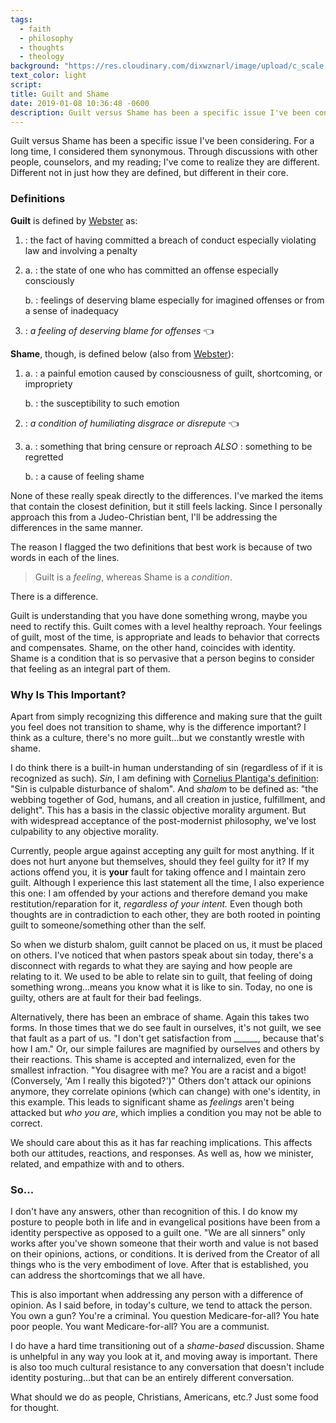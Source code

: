 ```yaml
---
tags:
  - faith
  - philosophy
  - thoughts
  - theology
background: "https://res.cloudinary.com/dixwznarl/image/upload/c_scale,q_auto:good/notebook/cry-crying-prayer-beads.jpg"
text_color: light
script:
title: Guilt and Shame
date: 2019-01-08 10:36:48 -0600
description: Guilt versus Shame has been a specific issue I've been considering. Finally realizing that they are different, not just in definition but in its core.
---
```


Guilt versus Shame has been a specific issue I've been considering. For a long time, I considered them synonymous. Through discussions with other people, counselors, and my reading; I've come to realize they are different. Different not in just how they are defined, but different in their core.

### Definitions

**Guilt** is defined by [Webster][defguilt] as:

1. : the fact of having committed a breach of conduct especially violating law and involving a penalty
2. a. : the state of one who has committed an offense especially consciously
  
   b. : feelings of deserving blame especially for imagined offenses or from a sense of inadequacy
3. : _a feeling of deserving blame for offenses_ :point_left:

**Shame**, though, is defined below (also from [Webster][defshame]):

1.  a. : a painful emotion caused by consciousness of guilt, shortcoming, or impropriety
    
    b. : the susceptibility to such emotion
2.  : _a condition of humiliating disgrace or disrepute_ :point_left:
3.  a. : something that bring censure or reproach _ALSO_ : something to be regretted
    
    b. : a cause of feeling shame

None of these really speak directly to the differences. I've marked the items that contain the closest definition, but it still feels lacking. Since I personally approach this from a Judeo-Christian bent, I'll be addressing the differences in the same manner.

The reason I flagged the two definitions that best work is because of two words in each of the lines.

> Guilt is a _feeling_, whereas Shame is a _condition_.

There is a difference.

Guilt is understanding that you have done something wrong, maybe you need to rectify this. Guilt comes with a level healthy reproach. Your feelings of guilt, most of the time, is appropriate and leads to behavior that corrects and compensates. Shame, on the other hand, coincides with identity. Shame is a condition that is so pervasive that a person begins to consider that feeling as an integral part of them.

### Why Is This Important?

Apart from simply recognizing this difference and making sure that the guilt you feel does not transition to shame, why is the difference important? I think as a culture, there's no more guilt...but we constantly wrestle with shame.

I do think there is a built-in human understanding of sin (regardless of if it is recognized as such). _Sin_, I am defining with [Cornelius Plantiga's definition][sin]: "Sin is culpable disturbance of shalom". And _shalom_ to be defined as: "the webbing together of God, humans, and all creation in justice, fulfillment, and delight". This has a basis in the classic objective morality argument. But with widespread acceptance of the post-modernist philosophy, we've lost culpability to any objective morality.

Currently, people argue against accepting any guilt for most anything. If it does not hurt anyone but themselves, should they feel guilty for it? If my actions offend you, it is **your** fault for taking offence and I maintain zero guilt. Although I experience this last statement all the time, I also experience this one: I am offended by your actions and therefore demand you make restitution/reparation for it, _regardless of your intent._ Even though both thoughts are in contradiction to each other, they are both rooted in pointing guilt to someone/something other than the self.

So when we disturb shalom, guilt cannot be placed on us, it must be placed on others. I've noticed that when pastors speak about sin today, there's a disconnect with regards to what they are saying and how people are relating to it. We used to be able to relate sin to guilt, that feeling of doing something wrong...means you know what it is like to sin. Today, no one is guilty, others are at fault for their bad feelings.

Alternatively, there has been an embrace of shame. Again this takes two forms. In those times that we do see fault in ourselves, it's not guilt, we see that fault as a part of us. "I don't get satisfaction from \_\_\_\_\_\_, because that's how I am." Or, our simple failures are magnified by ourselves and others by their reactions. This shame is accepted and internalized, even for the smallest infraction. "You disagree with me? You are a racist and a bigot! (Conversely, 'Am I really this bigoted?')" Others don't attack our opinions anymore, they correlate opinions (which can change) with one's identity, in this example. This leads to significant shame as _feelings_ aren't being attacked but _who you are_, which implies a condition you may not be able to correct.

We should care about this as it has far reaching implications. This affects both our attitudes, reactions, and responses. As well as, how we minister, related, and empathize with and to others.

### So...

I don't have any answers, other than recognition of this. I do know my posture to people both in life and in evangelical positions have been from a identity perspective as opposed to a guilt one. "We are all sinners" only works after you've shown someone that their worth and value is not based on their opinions, actions, or conditions. It is derived from the Creator of all things who is the very embodiment of love. After that is established, you can address the shortcomings that we all have.

This is also important when addressing any person with a difference of opinion. As I said before, in today's culture, we tend to attack the person. You own a gun? You're a criminal. You question Medicare-for-all? You hate poor people. You want Medicare-for-all? You are a communist.

I do have a hard time transitioning out of a _shame-based_ discussion. Shame is unhelpful in any way you look at it, and moving away is important. There is also too much cultural resistance to any conversation that doesn't include identity posturing...but that can be an entirely different conversation.

What should we do as people, Christians, Americans, etc.? Just some food for thought.

[defguilt]: https://www.merriam-webster.com/dictionary/guilt
[defshame]: https://www.merriam-webster.com/dictionary/shame
[sin]: https://eppc.org/publications/dr-cornelius-plantinga-jr-ross-douthat-march-2014-faith-angle-forum/
